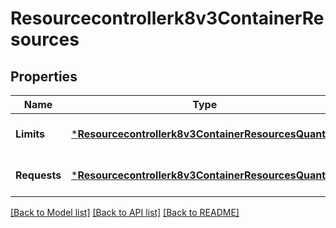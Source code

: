 # Resourcecontrollerk8v3ContainerResources

## Properties
Name | Type | Description | Notes
------------ | ------------- | ------------- | -------------
**Limits** | [***Resourcecontrollerk8v3ContainerResourcesQuantity**](resourcecontrollerk8v3ContainerResourcesQuantity.md) |  | [optional] [default to null]
**Requests** | [***Resourcecontrollerk8v3ContainerResourcesQuantity**](resourcecontrollerk8v3ContainerResourcesQuantity.md) |  | [optional] [default to null]

[[Back to Model list]](../README.md#documentation-for-models) [[Back to API list]](../README.md#documentation-for-api-endpoints) [[Back to README]](../README.md)

